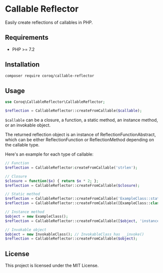 # Callable Reflector

Easily create reflections of callables in PHP.

## Requirements

- PHP >= 7.2

## Installation

```sh
composer require coroq/callable-reflector
```

## Usage

```php
use Coroq\CallableReflector\CallableReflector;

$reflection = CallableReflector::createFromCallable($callable);
```

`$callable` can be a closure, a function, a static method, an instance method, or an invokable object.

The returned reflection object is an instance of ReflectionFunctionAbstract, which can be either ReflectionFunction or ReflectionMethod depending on the callable type.

Here's an example for each type of callable:

```php
// Function
$reflection = CallableReflector:createFromCallable('strlen');

// Closure
$closure = function($x) { return $x * 2; };
$reflection = CallableReflector::createFromCallable($closure);

// Static method
$reflection = CallableReflector::createFromCallable('ExampleClass::staticMethod');
$reflection = CallableReflector::createFromCallable([ExampleClass::class, 'staticMethod']);

// Instance method
$object = new ExampleClass();
$reflection = CallableReflector::createFromCallable([$object, 'instanceMethod']);

// Invokable object
$object = new InvokableClass(); // InvokableClass has __invoke()
$reflection = CallableReflector::createFromCallable($object);
```

## License

This project is licensed under the MIT License.
